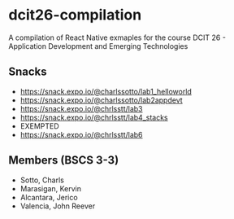 # dcit26-compilation
A compilation of React Native exmaples for the course DCIT 26 - Application Development and Emerging Technologies

## Snacks
* https://snack.expo.io/@charlssotto/lab1_helloworld
* https://snack.expo.io/@charlssotto/lab2appdevt
* https://snack.expo.io/@chrlsstt/lab3
* https://snack.expo.io/@chrlsstt/lab4_stacks
* EXEMPTED
* https://snack.expo.io/@chrlsstt/lab6

## Members (BSCS 3-3)
* Sotto, Charls
* Marasigan, Kervin
* Alcantara, Jerico
* Valencia, John Reever